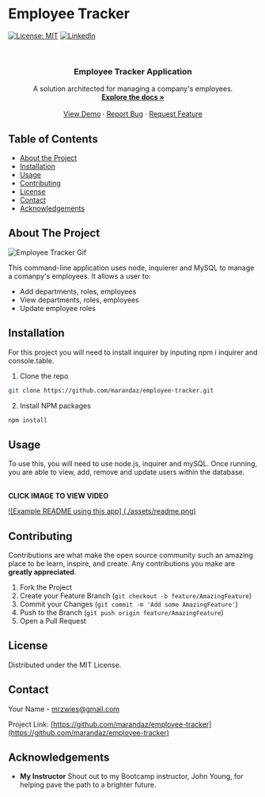 # Employee Tracker

[![License: MIT](https://img.shields.io/badge/License-MIT-yellow.svg)](https://opensource.org/licenses/MIT)
[![LinkedIn](https://img.shields.io/badge/-LinkedIn-black.svg?style=flat-square&logo=linkedin&colorB=555)](https://www.linkedin.com/in/maranda-zwieschowski/)

<br />
<p align="center">
  <h3 align="center">Employee Tracker Application</h3>

  <p align="center">
    A solution architected for managing a company's employees.
    <br />
    <a href="https://github.com/marandaz/employee-tracker"><strong>Explore the docs »</strong></a>
    <br />
    <br />
    <a href="https://github.com/marandaz/employee-tracker">View Demo</a>
    ·
    <a href="https://github.com/marandaz/employee-tracker/issues">Report Bug</a>
    ·
    <a href="https://github.com/marandaz/employee-tracker/issues">Request Feature</a>
  </p>
</p>



## Table of Contents

* [About the Project](#about-the-project) 
* [Installation](#installation)
* [Usage](#usage)
* [Contributing](#contributing)
* [License](#license)
* [Contact](#contact)
* [Acknowledgements](#acknowledgements)


## About The Project
![Employee Tracker Gif](/public/assets/images/employee-tracker.gif) 


This command-line application uses node, inquierer and MySQL to manage a comanpy's employees. It allows a user to:
* Add departments, roles, employees
* View departments, roles, employees
* Update employee roles

## Installation

For this project you will need to install inquirer by inputing npm i inquirer and console.table.

1. Clone the repo
```sh
git clone https://github.com/marandaz/employee-tracker.git
```
2. Install NPM packages
```sh
npm install
```


## Usage

 To use this, you will need to use node.js, inquirer and mySQL. Once running, you are able to view, add, remove and update users within the database. 

<br>
<strong>CLICK IMAGE TO VIEW VIDEO</strong>
<br>

[![Example README using this app] (./assets/readme.png)](https://youtu.be/CF7363VYIIY)


## Contributing

Contributions are what make the open source community such an amazing place to be learn, inspire, and create. Any contributions you make are **greatly appreciated**.

1. Fork the Project
2. Create your Feature Branch (`git checkout -b feature/AmazingFeature`)
3. Commit your Changes (`git commit -m 'Add some AmazingFeature'`)
4. Push to the Branch (`git push origin feature/AmazingFeature`)
5. Open a Pull Request


## License

Distributed under the MIT License.

## Contact

Your Name - mrzwies@gmail.com

Project Link: [https://github.com/marandaz/employee-tracker](https://github.com/marandaz/employee-tracker)

## Acknowledgements

* **My Instructor** Shout out to my Bootcamp instructor, John Young, for helping pave the path to a brighter future. 